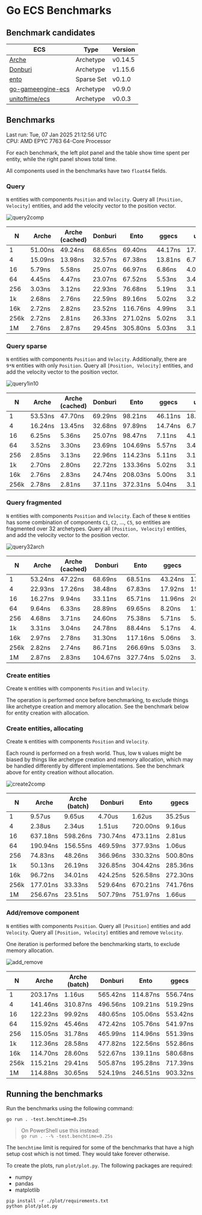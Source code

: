 # Go ECS Benchmarks

## Benchmark candidates

| ECS | Type | Version |
|-----|------|---------|
| [Arche](https://github.com/mlange-42/arche) | Archetype | v0.14.5 |
| [Donburi](https://github.com/yohamta/donburi) | Archetype | v1.15.6 |
| [ento](https://github.com/wwfranczyk/ento) | Sparse Set | v0.1.0 |
| [go-gameengine-ecs](https://github.com/marioolofo/go-gameengine-ecs) | Archetype | v0.9.0 |
| [unitoftime/ecs](https://github.com/unitoftime/ecs) | Archetype | v0.0.3 |

## Benchmarks

Last run: Tue, 07 Jan 2025 21:12:56 UTC  
CPU: AMD EPYC 7763 64-Core Processor

For each benchmark, the left plot panel and the table show time spent per entity,
while the right panel shows total time.

All components used in the benchmarks have two `float64` fields.

### Query

`N` entities with components `Position` and `Velocity`.
Query all `[Position, Velocity]` entities, and add the velocity vector to the position vector.

![query2comp](https://github.com/user-attachments/assets/5f0ac10d-8f39-4d5c-9915-0dcae22a442c)

| N | Arche | Arche (cached) | Donburi | Ento | ggecs | uot |
| --- | --- | --- | --- | --- | --- | --- |
| 1 | 51.00ns | 49.24ns | 68.65ns | 69.40ns | 44.17ns | 17.77ns |
| 4 | 15.09ns | 13.98ns | 32.57ns | 67.38ns | 13.81ns | 6.70ns |
| 16 | 5.79ns | 5.58ns | 25.07ns | 66.97ns | 6.86ns | 4.00ns |
| 64 | 4.45ns | 4.47ns | 23.07ns | 67.52ns | 5.53ns | 3.44ns |
| 256 | 3.03ns | 3.12ns | 22.93ns | 76.68ns | 5.19ns | 3.19ns |
| 1k | 2.68ns | 2.76ns | 22.59ns | 89.16ns | 5.02ns | 3.21ns |
| 16k | 2.72ns | 2.82ns | 23.52ns | 116.76ns | 4.99ns | 3.14ns |
| 256k | 2.72ns | 2.81ns | 26.33ns | 271.02ns | 5.02ns | 3.15ns |
| 1M | 2.76ns | 2.87ns | 29.45ns | 305.80ns | 5.03ns | 3.19ns |

### Query sparse

`N` entities with components `Position` and `Velocity`.
Additionally, there are `9*N` entities with only `Position`.
Query all `[Position, Velocity]` entities, and add the velocity vector to the position vector.

![query1in10](https://github.com/user-attachments/assets/3a3510b3-e542-4fb0-b10a-5fdb4849eb10)

| N | Arche | Arche (cached) | Donburi | Ento | ggecs | uot |
| --- | --- | --- | --- | --- | --- | --- |
| 1 | 53.53ns | 47.70ns | 69.29ns | 98.21ns | 46.11ns | 18.23ns |
| 4 | 16.24ns | 13.45ns | 32.68ns | 97.89ns | 14.74ns | 6.75ns |
| 16 | 6.25ns | 5.36ns | 25.07ns | 98.47ns | 7.11ns | 4.10ns |
| 64 | 3.52ns | 3.30ns | 23.69ns | 104.69ns | 5.57ns | 3.42ns |
| 256 | 2.85ns | 3.13ns | 22.96ns | 114.23ns | 5.11ns | 3.19ns |
| 1k | 2.70ns | 2.80ns | 22.72ns | 133.36ns | 5.02ns | 3.13ns |
| 16k | 2.76ns | 2.83ns | 24.74ns | 208.03ns | 5.00ns | 3.14ns |
| 256k | 2.78ns | 2.81ns | 37.11ns | 372.31ns | 5.04ns | 3.16ns |

### Query fragmented

`N` entities with components `Position` and `Velocity`.
Each of these `N` entities has some combination of components
`C1`, `C2`, ..., `C5`, so entities are fragmented over 32 archetypes.
Query all `[Position, Velocity]` entities, and add the velocity vector to the position vector.

![query32arch](https://github.com/user-attachments/assets/b1f915c9-8bd1-40be-8902-077323f18566)

| N | Arche | Arche (cached) | Donburi | Ento | ggecs | uot |
| --- | --- | --- | --- | --- | --- | --- |
| 1 | 53.24ns | 47.22ns | 68.69ns | 68.51ns | 43.24ns | 17.44ns |
| 4 | 22.93ns | 17.26ns | 38.48ns | 67.83ns | 17.92ns | 15.41ns |
| 16 | 16.27ns | 9.94ns | 33.11ns | 65.71ns | 11.96ns | 20.59ns |
| 64 | 9.64ns | 6.33ns | 28.89ns | 69.65ns | 8.20ns | 11.71ns |
| 256 | 4.68ns | 3.71ns | 24.60ns | 75.38ns | 5.71ns | 5.32ns |
| 1k | 3.31ns | 3.04ns | 24.78ns | 88.44ns | 5.17ns | 4.48ns |
| 16k | 2.97ns | 2.78ns | 31.30ns | 117.16ns | 5.06ns | 3.28ns |
| 256k | 2.82ns | 2.74ns | 86.71ns | 266.69ns | 5.03ns | 3.18ns |
| 1M | 2.87ns | 2.83ns | 104.67ns | 327.74ns | 5.02ns | 3.21ns |

### Create entities

Create `N` entities with components `Position` and `Velocity`.

The operation is performed once before benchmarking,
to exclude things like archetype creation and memory allocation.
See the benchmark below for entity creation with allocation.

### Create entities, allocating

Create `N` entities with components `Position` and `Velocity`.

Each round is performed on a fresh world.
Thus, low `N` values might be biased by things like archetype creation and memory allocation,
which may be handled differently by different implementations.
See the benchmark above for entity creation without allocation.

![create2comp](https://github.com/user-attachments/assets/f1b613a1-4609-4318-a7a0-98e511a3a881)

| N | Arche | Arche (batch) | Donburi | Ento | ggecs | uot |
| --- | --- | --- | --- | --- | --- | --- |
| 1 | 9.57us | 9.65us | 4.70us | 1.62us | 35.25us | 3.27us |
| 4 | 2.38us | 2.34us | 1.51us | 720.00ns | 9.16us | 1.30us |
| 16 | 637.18ns | 598.26ns | 730.74ns | 473.11ns | 2.81us | 627.07ns |
| 64 | 190.94ns | 156.55ns | 469.59ns | 377.93ns | 1.06us | 431.40ns |
| 256 | 74.83ns | 48.26ns | 366.96ns | 330.32ns | 500.80ns | 346.81ns |
| 1k | 50.13ns | 26.19ns | 326.85ns | 304.42ns | 285.36ns | 311.92ns |
| 16k | 96.72ns | 34.01ns | 424.25ns | 526.58ns | 272.30ns | 340.31ns |
| 256k | 177.01ns | 33.33ns | 529.64ns | 670.21ns | 741.76ns | 437.81ns |
| 1M | 256.67ns | 23.51ns | 507.79ns | 751.97ns | 1.66us | 475.18ns |

### Add/remove component

`N` entities with components `Position`.
Query all `[Position]` entities and add `Velocity`.
Query all `[Position, Velocity]` entities and remove `Velocity`.

One iteration is performed before the benchmarking starts, to exclude memory allocation.

![add_remove](https://github.com/user-attachments/assets/4443b11b-ecb7-402c-825e-963601f19db9)

| N | Arche | Arche (batch) | Donburi | Ento | ggecs | uot |
| --- | --- | --- | --- | --- | --- | --- |
| 1 | 203.17ns | 1.16us | 565.42ns | 114.87ns | 556.74ns | 388.34ns |
| 4 | 141.46ns | 310.87ns | 496.56ns | 109.21ns | 519.29ns | 350.26ns |
| 16 | 122.23ns | 99.92ns | 480.65ns | 105.06ns | 553.42ns | 347.15ns |
| 64 | 115.92ns | 45.46ns | 472.42ns | 105.76ns | 541.97ns | 367.92ns |
| 256 | 115.05ns | 31.78ns | 465.99ns | 114.96ns | 551.39ns | 374.16ns |
| 1k | 112.36ns | 28.58ns | 477.82ns | 122.56ns | 552.86ns | 760.86ns |
| 16k | 114.70ns | 28.60ns | 522.67ns | 139.11ns | 580.68ns | 817.44ns |
| 256k | 115.21ns | 29.41ns | 505.87ns | 195.28ns | 717.39ns | 1.31us |
| 1M | 114.88ns | 30.65ns | 524.19ns | 246.51ns | 903.32ns | 1.48us |

## Running the benchmarks

Run the benchmarks using the following command:

```shell
go run . -test.benchtime=0.25s
```

> On PowerShell use this instead:  
> `go run . --% -test.benchtime=0.25s`

The `benchtime` limit is required for some of the benchmarks that have a high
setup cost which is not timed. They would take forever otherwise.

To create the plots, run `plot/plot.py`. The following packages are required:
- numpy
- pandas
- matplotlib

```
pip install -r ./plot/requirements.txt
python plot/plot.py
```
